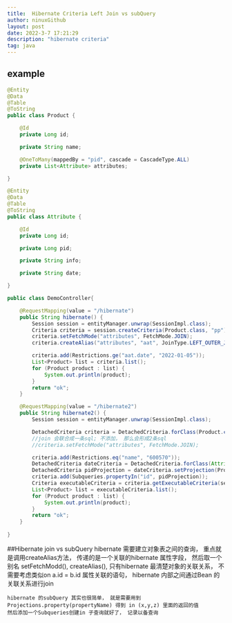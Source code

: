 ```yaml
---
title:  Hibernate Criteria Left Join vs subQuery
author: ninuxGithub
layout: post
date: 2022-3-7 17:21:29
description: "hibernate criteria"
tag: java
---
```




## example


```java
@Entity
@Data
@Table
@ToString
public class Product {

    @Id
    private Long id;

    private String name;

    @OneToMany(mappedBy = "pid", cascade = CascadeType.ALL)
    private List<Attribute> attributes;

}

@Entity
@Data
@Table
@ToString
public class Attribute {

    @Id
    private Long id;

    private Long pid;

    private String info;

    private String date;

}

public class DemoController{

    @RequestMapping(value = "/hibernate")
    public String hibernate() {
        Session session = entityManager.unwrap(SessionImpl.class);
        Criteria criteria = session.createCriteria(Product.class, "pp");
        criteria.setFetchMode("attributes", FetchMode.JOIN);
        criteria.createAlias("attributes", "aat", JoinType.LEFT_OUTER_JOIN);

        criteria.add(Restrictions.ge("aat.date", "2022-01-05"));
        List<Product> list = criteria.list();
        for (Product product : list) {
            System.out.println(product);
        }
        return "ok";
    }

    @RequestMapping(value = "/hibernate2")
    public String hibernate2() {
        Session session = entityManager.unwrap(SessionImpl.class);

        DetachedCriteria criteria = DetachedCriteria.forClass(Product.class);
        //join 会联合成一条sql; 不添加， 那么会形成2条sql
        //criteria.setFetchMode("attributes", FetchMode.JOIN);

        criteria.add(Restrictions.eq("name", "600570"));
        DetachedCriteria dateCriteria = DetachedCriteria.forClass(Attribute.class).add(Restrictions.ge("date", "2022-01-05"));
        DetachedCriteria pidProjection = dateCriteria.setProjection(Projections.property("pid"));
        criteria.add(Subqueries.propertyIn("id", pidProjection));
        Criteria executableCriteria = criteria.getExecutableCriteria(session);
        List<Product> list = executableCriteria.list();
        for (Product product : list) {
            System.out.println(product);
        }
        return "ok";
    }
    
}

```


##Hibernate join vs subQuery
    hibernate 需要建立对象表之间的查询， 重点就是调用createAlias方法， 传递的是一个关联的hibernate 属性字段， 然后取一个别名
    setFetchModd(), createAlias(), 只有hibernate 最清楚对象的关联关系， 不需要考虑类似on a.id = b.id 属性关联的语句， 
    hibernate 内部之间通过Bean 的关联关系进行join
    
    hibernate 的subQuery 其实也很简单， 就是需要用到Projections.property(propertyName) 得到 in (x,y,z) 里面的返回的值
    然后添加一个Subqueries创建in 子查询就好了， 记录以备查询

    
    
